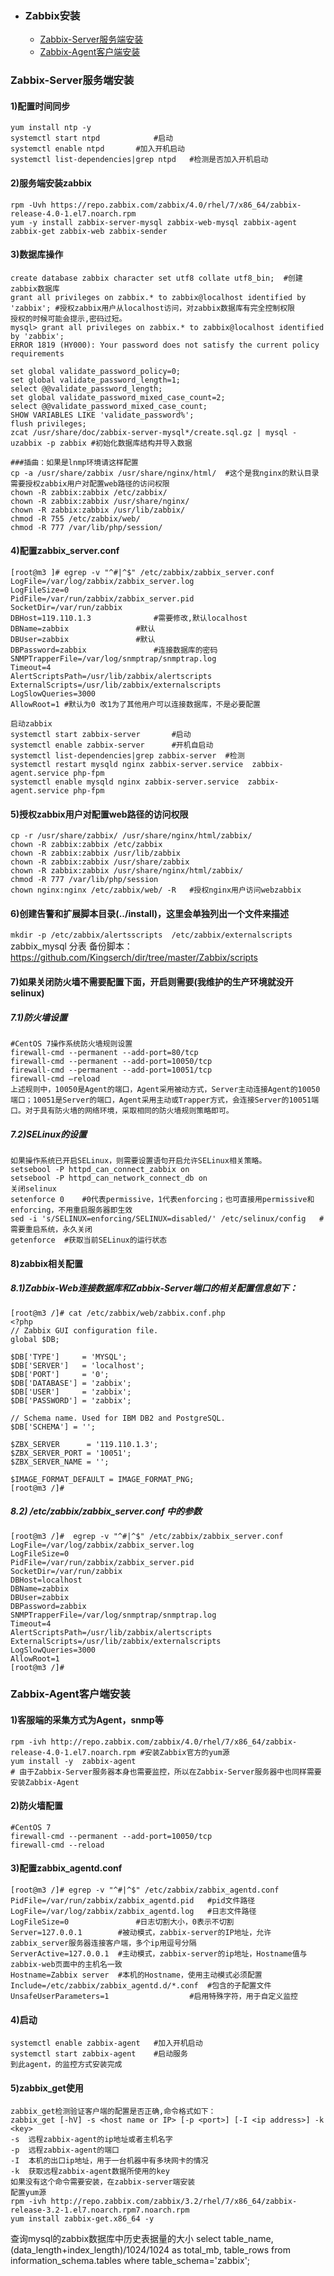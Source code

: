+ ### Zabbix安装
    + [Zabbix-Server服务端安装](#Zabbix-Server服务端安装)
    + [Zabbix-Agent客户端安装](#Zabbix-Agent客户端安装)
### Zabbix-Server服务端安装

#### 1)配置时间同步
```
yum install ntp -y 
systemctl start ntpd			#启动
systemctl enable ntpd		#加入开机启动
systemctl list-dependencies|grep ntpd	#检测是否加入开机启动
```
#### 2)服务端安装zabbix
```
rpm -Uvh https://repo.zabbix.com/zabbix/4.0/rhel/7/x86_64/zabbix-release-4.0-1.el7.noarch.rpm
yum -y install zabbix-server-mysql zabbix-web-mysql zabbix-agent zabbix-get zabbix-web zabbix-sender

```
#### 3)数据库操作
```
create database zabbix character set utf8 collate utf8_bin;  #创建zabbix数据库
grant all privileges on zabbix.* to zabbix@localhost identified by 'zabbix'; #授权zabbix用户从localhost访问，对zabbix数据库有完全控制权限
授权的时候可能会提示,密码过短。
mysql> grant all privileges on zabbix.* to zabbix@localhost identified by 'zabbix';
ERROR 1819 (HY000): Your password does not satisfy the current policy requirements

set global validate_password_policy=0;
set global validate_password_length=1;
select @@validate_password_length;
set global validate_password_mixed_case_count=2;
select @@validate_password_mixed_case_count;
SHOW VARIABLES LIKE 'validate_password%';
flush privileges;
zcat /usr/share/doc/zabbix-server-mysql*/create.sql.gz | mysql -uzabbix -p zabbix #初始化数据库结构并导入数据
```
```
###插曲：如果是lnmp环境请这样配置
cp -a /usr/share/zabbix	/usr/share/nginx/html/	#这个是我nginx的默认目录
需要授权zabbix用户对配置web路径的访问权限
chown -R zabbix:zabbix /etc/zabbix/
chown -R zabbix:zabbix /usr/share/nginx/
chown -R zabbix:zabbix /usr/lib/zabbix/
chmod -R 755 /etc/zabbix/web/
chmod -R 777 /var/lib/php/session/
```
#### 4)配置zabbix_server.conf
```
[root@m3 ]# egrep -v "^#|^$" /etc/zabbix/zabbix_server.conf
LogFile=/var/log/zabbix/zabbix_server.log
LogFileSize=0
PidFile=/var/run/zabbix/zabbix_server.pid
SocketDir=/var/run/zabbix
DBHost=119.110.1.3				#需要修改,默认localhost
DBName=zabbix				#默认
DBUser=zabbix				#默认
DBPassword=zabbix				#连接数据库的密码
SNMPTrapperFile=/var/log/snmptrap/snmptrap.log
Timeout=4
AlertScriptsPath=/usr/lib/zabbix/alertscripts
ExternalScripts=/usr/lib/zabbix/externalscripts
LogSlowQueries=3000
AllowRoot=1	#默认为0 改1为了其他用户可以连接数据库，不是必要配置
```
```
启动zabbix
systemctl start zabbix-server		#启动
systemctl enable zabbix-server		#开机自启动
systemctl list-dependencies|grep zabbix-server	#检测
systemctl restart mysqld nginx zabbix-server.service  zabbix-agent.service php-fpm
systemctl enable mysqld nginx zabbix-server.service  zabbix-agent.service php-fpm
```
#### 5)授权zabbix用户对配置web路径的访问权限
```
cp -r /usr/share/zabbix/ /usr/share/nginx/html/zabbix/
chown -R zabbix:zabbix /etc/zabbix
chown -R zabbix:zabbix /usr/lib/zabbix
chown -R zabbix:zabbix /usr/share/zabbix
chown -R zabbix:zabbix /usr/share/nginx/html/zabbix/
chmod -R 777 /var/lib/php/session
chown nginx:nginx /etc/zabbix/web/ -R	#授权nginx用户访问webzabbix
```
#### 6)创建告警和扩展脚本目录(../install)，这里会单独列出一个文件来描述
`mkdir -p /etc/zabbix/alertsscripts  /etc/zabbix/externalscripts`  
zabbix_mysql 分表 备份脚本：https://github.com/Kingserch/dir/tree/master/Zabbix/scripts
#### 7)如果关闭防火墙不需要配置下面，开启则需要(我维护的生产环境就没开selinux)

##### 7.1)防火墙设置
```
#CentOS 7操作系统防火墙规则设置
firewall-cmd --permanent --add-port=80/tcp
firewall-cmd --permanent --add-port=10050/tcp
firewall-cmd --permanent --add-port=10051/tcp
firewall-cmd –reload
上述规则中，10050是Agent的端口，Agent采用被动方式，Server主动连接Agent的10050端口；10051是Server的端口，Agent采用主动或Trapper方式，会连接Server的10051端口。对于具有防火墙的网络环境，采取相同的防火墙规则策略即可。
```
##### 7.2)SELinux的设置
```
如果操作系统已开启SELinux，则需要设置语句开启允许SELinux相关策略。
setsebool -P httpd_can_connect_zabbix on
setsebool -P httpd_can_network_connect_db on
关闭selinux
setenforce 0 	#0代表permissive，1代表enforcing；也可直接用permissive和enforcing，不用重启服务器即生效
sed -i 's/SELINUX=enforcing/SELINUX=disabled/' /etc/selinux/config   #需要重启系统，永久关闭
getenforce 	#获取当前SELinux的运行状态
```
#### 8)zabbix相关配置

##### 8.1)Zabbix-Web连接数据库和Zabbix-Server端口的相关配置信息如下：
```
[root@m3 /]# cat /etc/zabbix/web/zabbix.conf.php
<?php
// Zabbix GUI configuration file.
global $DB;

$DB['TYPE']     = 'MYSQL';
$DB['SERVER']   = 'localhost';
$DB['PORT']     = '0';
$DB['DATABASE'] = 'zabbix';
$DB['USER']     = 'zabbix';
$DB['PASSWORD'] = 'zabbix';

// Schema name. Used for IBM DB2 and PostgreSQL.
$DB['SCHEMA'] = '';

$ZBX_SERVER      = '119.110.1.3';
$ZBX_SERVER_PORT = '10051';
$ZBX_SERVER_NAME = '';

$IMAGE_FORMAT_DEFAULT = IMAGE_FORMAT_PNG;
[root@m3 /]# 
```
##### 8.2) /etc/zabbix/zabbix_server.conf 中的参数
```
[root@m3 /]#  egrep -v "^#|^$" /etc/zabbix/zabbix_server.conf
LogFile=/var/log/zabbix/zabbix_server.log
LogFileSize=0
PidFile=/var/run/zabbix/zabbix_server.pid
SocketDir=/var/run/zabbix
DBHost=localhost
DBName=zabbix
DBUser=zabbix
DBPassword=zabbix
SNMPTrapperFile=/var/log/snmptrap/snmptrap.log
Timeout=4
AlertScriptsPath=/usr/lib/zabbix/alertscripts
ExternalScripts=/usr/lib/zabbix/externalscripts
LogSlowQueries=3000
AllowRoot=1
[root@m3 /]#
```
### Zabbix-Agent客户端安装
#### 1)客服端的采集方式为Agent，snmp等
```
rpm -ivh http://repo.zabbix.com/zabbix/4.0/rhel/7/x86_64/zabbix-release-4.0-1.el7.noarch.rpm #安装Zabbix官方的yum源
yum install -y  zabbix-agent  
# 由于Zabbix-Server服务器本身也需要监控，所以在Zabbix-Server服务器中也同样需要安装Zabbix-Agent
```
#### 2)防火墙配置
```
#CentOS 7
firewall-cmd --permanent --add-port=10050/tcp
firewall-cmd --reload
```
#### 3)配置zabbix_agentd.conf
```
[root@m3 /]# egrep -v "^#|^$" /etc/zabbix/zabbix_agentd.conf 
PidFile=/var/run/zabbix/zabbix_agentd.pid	#pid文件路径
LogFile=/var/log/zabbix/zabbix_agentd.log	#日志文件路径
LogFileSize=0				#日志切割大小，0表示不切割		
Server=127.0.0.1		#被动模式，zabbix-server的IP地址，允许zabbix_server服务器连接客户端，多个ip用逗号分隔		
ServerActive=127.0.0.1	#主动模式，zabbix-server的ip地址，Hostname值与zabbix-web页面中的主机名一致
Hostname=Zabbix server	#本机的Hostname，使用主动模式必须配置
Include=/etc/zabbix/zabbix_agentd.d/*.conf	#包含的子配置文件
UnsafeUserParameters=1              	#启用特殊字符，用于自定义监控
```
#### 4)启动
```
systemctl enable zabbix-agent	#加入开机启动
systemctl start zabbix-agent	#启动服务
到此agent，的监控方式安装完成
```
#### 5)zabbix_get使用
```
zabbix_get检测验证客户端的配置是否正确,命令格式如下：
zabbix_get [-hV] -s <host name or IP> [-p <port>] [-I <ip address>] -k <key>
-s	远程zabbix-agent的ip地址或者主机名字
-p	远程zabbix-agent的端口
-I	本机的出口ip地址，用于一台机器中有多块网卡的情况
-k	获取远程zabbix-agent数据所使用的key
如果没有这个命令需要安装，在zabbix-server端安装
配置yum源
rpm -ivh http://repo.zabbix.com/zabbix/3.2/rhel/7/x86_64/zabbix-release-3.2-1.el7.noarch.rpm7.noarch.rpm
yum install zabbix-get.x86_64 -y
```
查询mysql的zabbix数据库中历史表据量的大小
select table_name, (data_length+index_length)/1024/1024 as total_mb, table_rows  from  information_schema.tables  where  table_schema='zabbix';